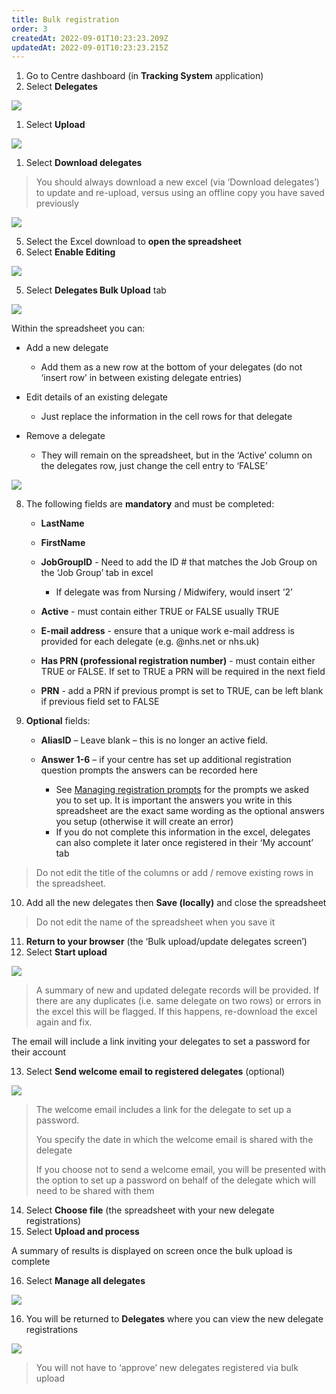 ```yaml
---
title: Bulk registration
order: 3
createdAt: 2022-09-01T10:23:23.209Z
updatedAt: 2022-09-01T10:23:23.215Z
---
```

1. Go to Centre dashboard (in **Tracking System** application) ​
2. Select **Delegates​**

![](/img/ad-4-14-Bulk-reg.jpg)

1. Select **Upload​**

![](/img/ad-4-15-Bulk-reg.jpg)

1. Select **Download delegates​**

> You should always download a new excel (via ‘Download delegates’) to update and re-upload, versus using an offline copy you have saved previously​

![](/img/ad-4-16-Bulk-reg.jpg)

5. Select the Excel download to **open the spreadsheet ​**
6. Select **Enable Editing​**

![](/img/ad-4-17-Bulk-reg.jpg)

5. Select **Delegates Bulk Upload** tab​

![](/img/ad-4-18-Bulk-reg.jpg)

Within the spreadsheet you can:​

* Add a new delegate​

  * Add them as a new row at the bottom of your delegates (do not ‘insert row’ in between existing delegate entries)​
* ​Edit details of an existing delegate​

  * Just replace the information in the cell rows for that delegate​
* Remove a delegate​

  * They will remain on the spreadsheet, but in the ‘Active’ column on the delegates row, just change the cell entry to ‘FALSE’​

![](/img/ad-4-19-Bulk-reg.jpg)

8. The following fields are **mandatory** and must be completed:​

   * **LastName​**
   * **FirstName​**
   * **JobGroupID** -  Need to add the ID # that matches the Job Group on the ‘Job Group’ tab in excel​

     * If delegate was from Nursing / Midwifery, would insert ‘2’​
   * **Active** - must contain either TRUE or FALSE usually TRUE​
   * **E-mail address** - ensure that a unique work e-mail address is provided for each delegate (e.g. @nhs.net or nhs.uk)​
   * **Has PRN (professional registration number)** - must contain either TRUE or FALSE. If set to TRUE a PRN will be required in the next field​
   * **PRN** - add a PRN if previous prompt is set to TRUE, can be left blank if previous field set to FALSE​
9. **Optional** fields:​

   * **AliasID** – Leave blank – this is no longer an active field.​
   * **Answer 1-6** – if your centre has set up additional registration question prompts the answers can be recorded here​

     * See [Managing registration prompts](/user-guide/administrator/02-centre-management/configuring-centre-details/managing-registration-prompts) for the prompts we asked you to set up. It is important the answers you write in this spreadsheet are the exact same wording as the optional answers you setup (otherwise it will create an error)​
     * If you do not complete this information in the excel, delegates can also complete it later once registered in their ‘My account’ tab​

> ​Do not edit the title of the columns or add / remove existing rows in the spreadsheet.

10. Add all the new delegates then **Save (locally)** and close the spreadsheet​

> Do not edit the name of the spreadsheet when you save it​

11. **Return to your browser** (the ‘Bulk upload/update delegates screen’)​
12. Select **Start upload​**

![](/img/ad-4-20-Bulk-reg.jpg)

> A summary of new and updated delegate records will be provided. If there are any duplicates (i.e. same delegate on two rows) or errors in the excel this will be flagged. If this happens, re-download the excel again and fix.​

The email will include a link inviting your delegates to set a password for their account​​

13. Select **Send welcome email to registered delegates** (optional)​

![](/img/ad-4-21-Bulk-reg.jpg)

> The welcome email includes a link for the delegate to set up a password.​
>
> You specify the date in which the welcome email is shared with the delegate​
>
> If you choose not to send a welcome email, you will be presented with the option to set up a password on behalf of the delegate which will need to be shared with them ​
> ​

14. Select **Choose file** (the spreadsheet with your new delegate registrations)​
15. Select **Upload and process​**

A summary of results is displayed on screen once the bulk upload is complete ​

16. Select **Manage all delegates​**

![](/img/ad-4-20-Bulk-reg.jpg)

16. You will be returned to **Delegates** where you can view the new delegate registrations  ​

![](/img/ad-4-23-Bulk-reg.jpg)

> You will not have to ‘approve’ new delegates registered via bulk upload​